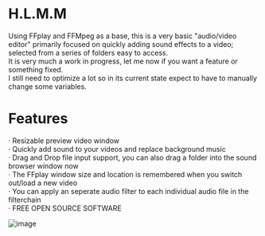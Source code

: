 # H.L.M.M
Using FFplay and FFMpeg as a base, this is a very basic "audio/video editor" 
primarily focused on quickly adding sound effects to a video; selected from a series of folders easy to access. <br>
It is very much a work in progress, let me now if you want a feature or something fixed.<br>
I still need to optimize a lot so in its current state expect to have to manually change some variables.

# Features
· Resizable preview video window<br>
· Quickly add sound to your videos and replace background music<br>
· Drag and Drop file input support, you can also drag a folder into the sound browser window now<br>
· The FFplay window size and location is remembered when you switch out/load a new video<br>
· You can apply an seperate audio filter to each individual audio file in the filterchain<br>
· FREE OPEN SOURCE SOFTWARE<br>

![image](https://github.com/g-l-i-t-c-h-o-r-s-e/H.L.M.M/assets/17163949/60f7d021-8508-46cc-b2fa-d276456d2e3f)
